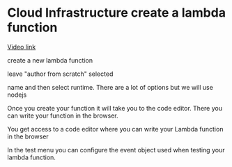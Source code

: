 # Cloud Infrastructure create a lambda function

[Video link](https://www.egghead.io/lessons/egghead-cloud-infrastructure-create-a-lambda-function?pl=cloud-infrastructure-fundamentals-with-aws-ee4bb845)


create a new lambda function 

leave "author from scratch" selected

name and then select runtime. There are a lot of options but we will use nodejs

Once you create your function it will take you to the code editor. There you can write your function in the browser.

<TimeStamp start="1:27" end="1:35">
  
  You get access to a code editor where you can write your Lambda function in the browser
  
</TimeStamp>

<TimeStamp start="1:40" end="1:46">
  
  In the test menu you can configure the event object used when testing your lambda function. 
  
</TimeStamp>